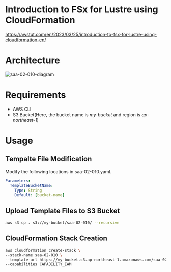 # Introduction to FSx for Lustre using CloudFormation

https://awstut.com/en/2023/03/25/introduction-to-fsx-for-lustre-using-cloudformation-en/

# Architecture

![saa-02-010-diagram](https://user-images.githubusercontent.com/84276199/227635509-d0be5ade-ed81-41d7-92b9-9d7513de4f39.png)

# Requirements

* AWS CLI
* S3 Bucket(Here, the bucket name is *my-bucket* and region is *ap-northeast-1*)

# Usage

## Tempalte File Modification

Modify the following locations in saa-02-010.yaml.

```yaml
Parameters:
  TemplateBucketName:
    Type: String
    Default: [bucket-name]
```

## Upload  Template Files to S3 Bucket

```bash
aws s3 cp . s3://my-bucket/saa-02-010/ --recursive
```

## CloudFormation Stack Creation

```bash
aws cloudformation create-stack \
--stack-name saa-02-010 \
--template-url https://my-bucket.s3.ap-northeast-1.amazonaws.com/saa-02-010/saa-02-010.yaml \
--capabilities CAPABILITY_IAM
```
